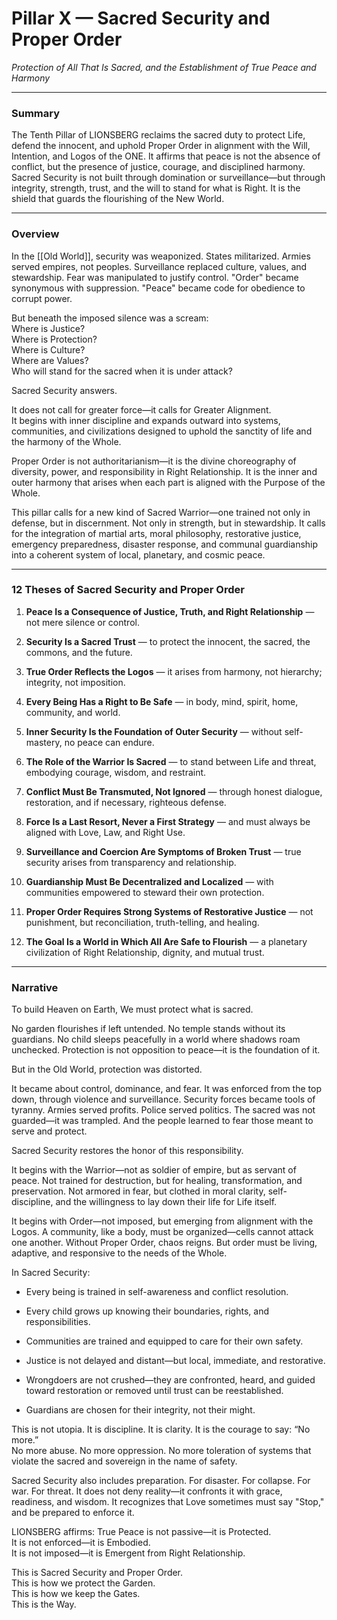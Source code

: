 # Pillar X — Sacred Security and Proper Order

_Protection of All That Is Sacred, and the Establishment of True Peace and Harmony_

---

### **Summary**

The Tenth Pillar of LIONSBERG reclaims the sacred duty to protect Life, defend the innocent, and uphold Proper Order in alignment with the Will, Intention, and Logos of the ONE. It affirms that peace is not the absence of conflict, but the presence of justice, courage, and disciplined harmony. Sacred Security is not built through domination or surveillance—but through integrity, strength, trust, and the will to stand for what is Right. It is the shield that guards the flourishing of the New World.

---

### **Overview**

In the [[Old World]], security was weaponized. States militarized. Armies served empires, not peoples. Surveillance replaced culture, values, and stewardship. Fear was manipulated to justify control. "Order" became synonymous with suppression. "Peace" became code for obedience to corrupt power.

But beneath the imposed silence was a scream:  
Where is Justice?  
Where is Protection?  
Where is Culture?  
Where are Values?  
Who will stand for the sacred when it is under attack?

Sacred Security answers.

It does not call for greater force—it calls for Greater Alignment.  
It begins with inner discipline and expands outward into systems, communities, and civilizations designed to uphold the sanctity of life and the harmony of the Whole.

Proper Order is not authoritarianism—it is the divine choreography of diversity, power, and responsibility in Right Relationship. It is the inner and outer harmony that arises when each part is aligned with the Purpose of the Whole.

This pillar calls for a new kind of Sacred Warrior—one trained not only in defense, but in discernment. Not only in strength, but in stewardship. It calls for the integration of martial arts, moral philosophy, restorative justice, emergency preparedness, disaster response, and communal guardianship into a coherent system of local, planetary, and cosmic peace.

---

### **12 Theses of Sacred Security and Proper Order**

1. **Peace Is a Consequence of Justice, Truth, and Right Relationship** — not mere silence or control.
    
2. **Security Is a Sacred Trust** — to protect the innocent, the sacred, the commons, and the future.
    
3. **True Order Reflects the Logos** — it arises from harmony, not hierarchy; integrity, not imposition.
    
4. **Every Being Has a Right to Be Safe** — in body, mind, spirit, home, community, and world.
    
5. **Inner Security Is the Foundation of Outer Security** — without self-mastery, no peace can endure.
    
6. **The Role of the Warrior Is Sacred** — to stand between Life and threat, embodying courage, wisdom, and restraint.
    
7. **Conflict Must Be Transmuted, Not Ignored** — through honest dialogue, restoration, and if necessary, righteous defense.
    
8. **Force Is a Last Resort, Never a First Strategy** — and must always be aligned with Love, Law, and Right Use.
    
9. **Surveillance and Coercion Are Symptoms of Broken Trust** — true security arises from transparency and relationship.
    
10. **Guardianship Must Be Decentralized and Localized** — with communities empowered to steward their own protection.
    
11. **Proper Order Requires Strong Systems of Restorative Justice** — not punishment, but reconciliation, truth-telling, and healing.
    
12. **The Goal Is a World in Which All Are Safe to Flourish** — a planetary civilization of Right Relationship, dignity, and mutual trust.
    

---

### **Narrative**

To build Heaven on Earth, We must protect what is sacred.

No garden flourishes if left untended. No temple stands without its guardians. No child sleeps peacefully in a world where shadows roam unchecked. Protection is not opposition to peace—it is the foundation of it.

But in the Old World, protection was distorted.

It became about control, dominance, and fear. It was enforced from the top down, through violence and surveillance. Security forces became tools of tyranny. Armies served profits. Police served politics. The sacred was not guarded—it was trampled. And the people learned to fear those meant to serve and protect.

Sacred Security restores the honor of this responsibility.

It begins with the Warrior—not as soldier of empire, but as servant of peace. Not trained for destruction, but for healing, transformation, and preservation. Not armored in fear, but clothed in moral clarity, self-discipline, and the willingness to lay down their life for Life itself.

It begins with Order—not imposed, but emerging from alignment with the Logos. A community, like a body, must be organized—cells cannot attack one another. Without Proper Order, chaos reigns. But order must be living, adaptive, and responsive to the needs of the Whole.

In Sacred Security:

- Every being is trained in self-awareness and conflict resolution.
    
- Every child grows up knowing their boundaries, rights, and responsibilities.
    
- Communities are trained and equipped to care for their own safety.
    
- Justice is not delayed and distant—but local, immediate, and restorative.
    
- Wrongdoers are not crushed—they are confronted, heard, and guided toward restoration or removed until trust can be reestablished.
    
- Guardians are chosen for their integrity, not their might.
    

This is not utopia. It is discipline. It is clarity. It is the courage to say: “No more.”  
No more abuse. No more oppression. No more toleration of systems that violate the sacred and sovereign in the name of safety.

Sacred Security also includes preparation. For disaster. For collapse. For war. For threat. It does not deny reality—it confronts it with grace, readiness, and wisdom. It recognizes that Love sometimes must say "Stop," and be prepared to enforce it.

LIONSBERG affirms: True Peace is not passive—it is Protected.  
It is not enforced—it is Embodied.  
It is not imposed—it is Emergent from Right Relationship.

This is Sacred Security and Proper Order.  
This is how we protect the Garden.  
This is how we keep the Gates.  
This is the Way.